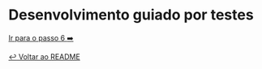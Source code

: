 # Desenvolvimento guiado por testes

[Ir para o passo 6 :arrow_right:](step6.md)

[:leftwards_arrow_with_hook: Voltar ao README ](README.md)
